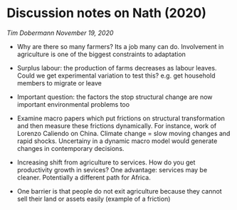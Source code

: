 # Discussion notes on Nath (2020)
*Tim Dobermann*
*November 19, 2020*

* Why are there so many farmers? Its a job many can do. Involvement in agriculture is one of the biggest constraints to adaptation

* Surplus labour: the production of farms decreases as labour leaves. Could we get experimental variation to test this? e.g. get household members to migrate or leave

* Important question: the factors the stop structural change are now important environmental problems too

* Examine macro papers which put frictions on structural transformation and then measure these frictions dynamically. For instance, work of Lorenzo Caliendo on China. Climate change = slow moving changes and rapid shocks. Uncertainy in a dynamic macro model would generate changes in contemporary decisions. 

* Increasing shift from agriculture to services. How do you get productivity growth in sevices? One advantage: services may be cleaner. Potentially a different path for Africa. 

* One barrier is that people do not exit agriculture because they cannot sell their land or assets easily (example of a friction)
